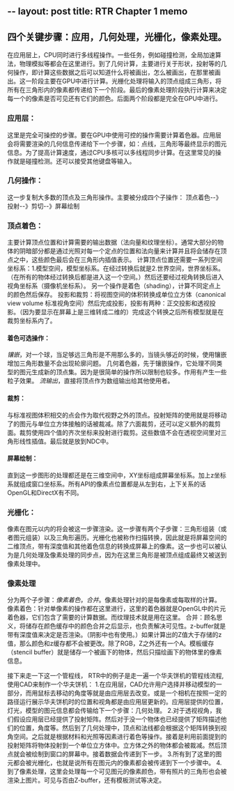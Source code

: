 --
layout: post
title: RTR Chapter 1 memo
--
## 四个关键步骤：应用，几何处理，光栅化，像素处理。

在应用层上，CPU同时进行多线程操作。一些任务，例如碰撞检测，全局加速算法，物理模拟等都会在这里进行。到了几何计算，主要进行关于形状，投射等的几何操作，即计算这些数据之后可以知道什么将被画出，怎么被画出，在那里被画出。这一阶段主要在GPU中进行计算。光栅化处理将输入的顶点组成三角形，将所有在三角形内的像素都传递给下一个阶段。最后的像素处理阶段执行计算来决定每一个的像素是否可见还有它们的颜色。后面两个阶段都是完全在GPU中进行。

### 应用层：
这里是完全可操控的步骤。要在GPU中使用可控的操作需要计算着色器。应用层会将需要渲染的几何信息传递给下一个步骤，如：点线，三角形等最终显示的图元信息。为了提高计算速度，通过CPU多核可以多线程同步计算。在这里常见的操作就是碰撞检测。还可以接受其他键盘等输入。

### 几何操作：
这一步复制大多数的顶点及三角形操作。主要被分成四个子操作：
顶点着色--》投射--》剪切--》屏幕绘制

### 顶点着色：
主要计算顶点位置和计算需要的输出数据（法向量和纹理坐标）。通常大部分的物体的阴暗部分都是通过光照对每一个定点的位置和法向量来计算并且将会储存在顶点之中，这些颜色最后会在三角形内插值表示。
计算顶点位置还需要一系列空间坐标系：1.模型空间，模型坐标系。在经过转换后就是2.世界空间，世界坐标系。（在所有的物体经过转换后都是进入这一个空间。）然后还要经过视角转换后进入视角坐标系（摄像机坐标系）。
另一个操作是着色（shading），计算不同定点上的颜色然后保存。
投影和裁剪：将视图空间的体积转换成单位立方体（canonical view volume 标准视角空间）然后完成投影，投影有两种：正交投影和透视投影。（因为要显示在屏幕上是三维转成二维的）完成这个转换之后所有模型就是在裁剪坐标系内了。
#### 着色可选操作：
*镶嵌*，对一个球，当足够远三角形是不用那么多的，当镜头够近的时候，使用镶嵌增加三角形数量不会出现轮廓问题。
几何着色器，先于镶嵌操作，它处理不同类型的图元生成新的顶点集。因为是很简单的操作所以限制也较多。作用有产生一些粒子效果。
*流输出*，直接将顶点作为数组输出给其他使用者。

#### 裁剪：
与标准视图体积相交的点会作为取代视野之外的顶点。投射矩阵的使用就是将移动了的图元与单位立方体接触的话被裁减。除了六面裁剪，还可以定义额外的裁剪面。裁剪使用四个值的齐次坐标来投射进行裁剪。这些数值不会在透视空间里对三角形线性插值。最后就是放到NDC中。

#### 屏幕绘制：
直到这一步图形的处理都还是在三维空间中，XY坐标组成屏幕坐标系。加上z坐标系就组成窗口坐标系。所有API的像素点位置都是从左到右，上下关系的话OpenGL和DirectX有不同。

### 光栅化：
像素在图元以内的将会被这一步骤渲染。这一步骤有两个子步骤：三角形组装（或者图元组装）以及三角形遍历。光栅化也被称作扫描转换，因此就是将屏幕空间的二维顶点，带有深度值和其他着色信息的转换成屏幕上的像素。这一步也可以被认为是几何处理及像素处理的同步点，因为在这里三角形是被顶点组成最终又被送到像素处理中。

### 像素处理
分为两个子步骤：*像素着色*，*合并*。像素处理针对的是每像素或每取样的计算。
像素着色：针对单像素的操作都在这里进行，这里的着色器就是OpenGL中的片元着色器，它们包含了需要的计算数据。而纹理技术就是用在这里。
合并：顾名思义，将储存在颜色缓存中的颜色合并之后显示，也负责解决可见性。z-buffer就是带有深度值来决定是否渲染。（阴影中也有使用。）如果计算出的Z值大于存储的z值，那么颜色和z缓存都不会被更改。除了RGB，Z之外还有一个A。模板缓存（stencil buffer）就是储存一个被画下的物体，然后只描绘画下的物体里的像素信息。

接下来走一下这一个管程线，
RTR中的例子是走一遍一个华夫饼机的管程线流程,使用CAD来制作一个华夫饼机：
1.在应用层，CAD允许用户选择并移动模型的一部分，而用鼠标去移动的角度等就是由应用层去改变。或是一个相机在按照一定的路径运行展示华夫饼机时的位置和视角都是由应用层更新的。应用层提供的位置，灯光，模型的图元信息都会传输给下一个步骤：几何处理。
2.对于透视视角，我们假设应用层已经提供了投射矩阵。然后对于没一个物体也已经提供了矩阵描述他们的位置，角度等。然后到了几何处理中，顶点和法线都会根据这个矩阵转换到视角空间。之后就是根据材料和光照等因素进行着色等操作。接着是利用前面提到的投射矩阵将物体投射到一个单位立方体中。立方体之外的物体都会被裁减。然后顶点就会被绘制到窗口的屏幕中。接着数据会传递到下一步。
3.所有到了这里的图元都会被光栅化，也就是说所有在图元内的像素都会被传递到下一个步骤中。
4.到了像素处理，这里会处理每一个可见图元的像素颜色，带有照片的三角形也会被渲染上图片。可见与否由Z-buffer，还有模板测试等决定。